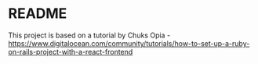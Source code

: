 # README

This project is based on a tutorial by Chuks Opia -
https://www.digitalocean.com/community/tutorials/how-to-set-up-a-ruby-on-rails-project-with-a-react-frontend